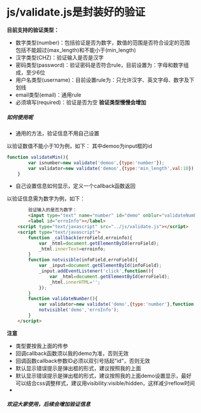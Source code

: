 # js/validate.js是封装好的验证
**目前支持的验证类型：**
* 数字类型(number)：包括验证是否为数字，数值的范围是否符合设定的范围包括不能超过(max_length)和不能小于(min_length)
* 汉字类型(CHZ)：验证输入是否是汉字
* 密码类型(password)：验证密码是否符合rule，目前设置为：字母和数字组成，至少6位
* 用户名类型(username)：目前设置rule为：只允许汉字、英文字母、数字及下划线
* email类型(email)：通用rule
* 必须填写(required)：验证是否为空
**验证类型慢慢会增加**
##### 如何使用呢
* 通用的方法，验证信息不用自己设置

以验证数值不能小于10为例，如下：
其中demoo为input框的id

```javascript
function validateMin(){
        var isnumber=new validate('demoo',{type:'number'});
        var validator=new validate('demoo',{type:'min_length',val:10});
    }
```

* 自己设置信息如何显示，定义一个callback函数返回

以验证信息需为数字为例，如下：

```html
        验证输入的是否为数字：
        <input type="text" name="number" id="demo" onblur="validateNumber()">
        <label id="erroInfo"></label>
    <script type="text/javascript" src="../js/validate.js"></script>
    <script type="text/javascript">
        function _callback(erroField,erroinfo){
            var _html=document.getElementById(erroField);
            _html.innerText=erroinfo;
        }
        function notvisible(infoField,erroField){
            var _input=document.getElementById(infoField);
            _input.addEventListener('click',function(){
                var _html=document.getElementById(erroField);
                _html.innerHTML='';
            });
        }
        function validateNumber(){
            var validator=new validate('demo',{type:'number'},function(){return _callback("erroInfo",'请输入数字...姐！');});
            notvisible('demo','erroInfo');
        }
    </script>
```

**注意**
* 类型要按我上面的传参
* 回调callback函数须以我的demo为准，否则无效
* 回调函数callback参数ID必须以双引号括起"id"，否则无效
* 默认显示错误提示是弹出框的形式，建议按照我的上面
* 默认显示错误提示是弹出框的形式，建议按照我的上面demo设置显示，最好可以结合css调整样式，建议用visibility:visible/hidden，这样减少reflow时间
* 

##### 欢迎大家使用，后续会增加验证信息
